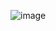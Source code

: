 ![image](https://github.com/TamasSmahajcsikszabo/networkAnalysisTools/assets/41322635/273aa601-0223-43c2-a0fa-f48b3d0aea05)
